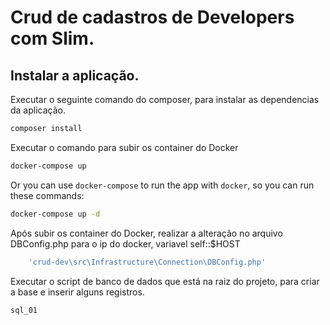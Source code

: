 # Crud de cadastros de Developers com Slim.

## Instalar a aplicação.

Executar o seguinte comando do composer, para instalar as dependencias da aplicação.

```bash
composer install
```

Executar o comando para subir os container do Docker

```bash
docker-compose up
```

Or you can use `docker-compose` to run the app with `docker`, so you can run these commands:
```bash
docker-compose up -d
```
Após subir os container do Docker, realizar a alteração no arquivo DBConfig.php para o ip do docker, variavel self::$HOST
```bash
	'crud-dev\src\Infrastructure\Connection\DBConfig.php'
```

Executar o script de banco de dados que está na raiz do projeto, para criar a base e inserir alguns registros.

```bash
sql_01
```
